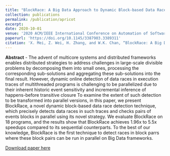 ```yaml
---
title: "BlockRace: A Big Data Approach to Dynamic Block-based Data Race Detection for Multithreaded Programs"
collection: publications
permalink: /publication/apricot
excerpt:
date: 2020-10-01
venue: '2020 ACM/IEEE International Conference on Automation of Software Test (AST)'
paperurl: 'https://doi.org/10.1145/3387903.3389311'
citation: 'X. Mei, Z. Wei, H. Zhang, and W.K. Chan, “BlockRace: A Big Data Approach to Dynamic Block-based Data Race Detection for Multithreaded Programs,” In Proceedings of ACM/IEEE International Conference on Automation of Software Test (AST), 2020, pp. 71-80.'
---
```

**Abstract** - The advent of multicore systems and distributed frameworks enables distributed strategies to address challenges in large-scale divisible problems by decomposing them into small ones, processing the corresponding sub-solutions and aggregating these sub-solutions into the final result. However, dynamic online detection of data races in execution traces of multithreaded programs is challenging to be parallelized due to their inherent historic event sensitivity and incremental inference of happens-before transitive closure To examine the extent of such detection to be transformed into parallel versions, in this paper, we present BlockRace, a novel dynamic block-based data race detection technique, which precisely detects data races in such traces and checks pairs of events blocks in parallel using its novel strategy. We evaluate BlockRace on 18 programs, and the results show that BlockRace achieves 1.96x to 5.5x speedups compared to its sequential counterparts. To the best of our knowledge, BlockRace is the first technique to detect races in block parrs where these block pairs can be run in parallel on Big Data frameworks.

[Download paper here](https://doi.org/10.1145/3387903.3389311)

